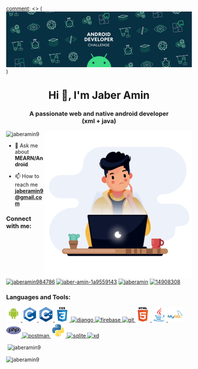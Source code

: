 
[comment]: <> (This is a comment, it will not be included)
[comment]: <> (![logo](https://github.com/jaberamin9/jaberamin9/blob/main/banner1.gif))

<h1 align="center">Hi 👋, I'm Jaber Amin</h1>
<h3 align="center">A passionate web and native android developer</br>(xml + java)</h3>

<img align="right" alt="Coding" width="400" src="https://github.com/jaberamin9/jaberamin9/blob/main/developer.gif">

<p align="left"> <img src="https://komarev.com/ghpvc/?username=jaberamin9&label=Profile%20views&color=0e75b6&style=flat" alt="jaberamin9" /> </p>

- 💬 Ask me about **MEARN/Android**

- 📫 How to reach me **jaberamin9@gmail.com**

<h3 align="left">Connect with me:</h3>
<p align="left">
<a href="https://fb.com/jaberamin984786" target="blank"><img align="center" src="https://raw.githubusercontent.com/rahuldkjain/github-profile-readme-generator/master/src/images/icons/Social/facebook.svg" alt="jaberamin984786" height="30" width="40" /></a>
<a href="https://linkedin.com/in/jaber-amin-1a9559143" target="blank"><img align="center" src="https://raw.githubusercontent.com/rahuldkjain/github-profile-readme-generator/master/src/images/icons/Social/linked-in-alt.svg" alt="jaber-amin-1a9559143" height="30" width="40" /></a>
<a href="https://codeforces.com/profile/jaberamin" target="blank"><img align="center" src="https://raw.githubusercontent.com/rahuldkjain/github-profile-readme-generator/master/src/images/icons/Social/codeforces.svg" alt="jaberamin" height="30" width="40" /></a>
<a href="https://stackoverflow.com/users/14908308" target="blank"><img align="center" src="https://raw.githubusercontent.com/rahuldkjain/github-profile-readme-generator/master/src/images/icons/Social/stack-overflow.svg" alt="14908308" height="30" width="40" /></a>
</p>

<h3 align="left">Languages and Tools:</h3>
<p align="left"> <a href="https://developer.android.com" target="_blank" rel="noreferrer"> <img src="https://raw.githubusercontent.com/devicons/devicon/master/icons/android/android-original-wordmark.svg" alt="android" width="40" height="40"/> </a> <a href="https://www.cprogramming.com/" target="_blank" rel="noreferrer"> <img src="https://raw.githubusercontent.com/devicons/devicon/master/icons/c/c-original.svg" alt="c" width="40" height="40"/> </a> <a href="https://www.w3schools.com/cpp/" target="_blank" rel="noreferrer"> <img src="https://raw.githubusercontent.com/devicons/devicon/master/icons/cplusplus/cplusplus-original.svg" alt="cplusplus" width="40" height="40"/> </a> <a href="https://www.w3schools.com/css/" target="_blank" rel="noreferrer"> <img src="https://raw.githubusercontent.com/devicons/devicon/master/icons/css3/css3-original-wordmark.svg" alt="css3" width="40" height="40"/> </a> <a href="https://www.djangoproject.com/" target="_blank" rel="noreferrer"> <img src="https://cdn.worldvectorlogo.com/logos/django.svg" alt="django" width="40" height="40"/> </a> <a href="https://firebase.google.com/" target="_blank" rel="noreferrer"> <img src="https://www.vectorlogo.zone/logos/firebase/firebase-icon.svg" alt="firebase" width="40" height="40"/> </a> <a href="https://git-scm.com/" target="_blank" rel="noreferrer"> <img src="https://www.vectorlogo.zone/logos/git-scm/git-scm-icon.svg" alt="git" width="40" height="40"/> </a> <a href="https://www.w3.org/html/" target="_blank" rel="noreferrer"> <img src="https://raw.githubusercontent.com/devicons/devicon/master/icons/html5/html5-original-wordmark.svg" alt="html5" width="40" height="40"/> </a> <a href="https://www.java.com" target="_blank" rel="noreferrer"> <img src="https://raw.githubusercontent.com/devicons/devicon/master/icons/java/java-original.svg" alt="java" width="40" height="40"/> </a> <a href="https://www.mysql.com/" target="_blank" rel="noreferrer"> <img src="https://raw.githubusercontent.com/devicons/devicon/master/icons/mysql/mysql-original-wordmark.svg" alt="mysql" width="40" height="40"/> </a> <a href="https://www.php.net" target="_blank" rel="noreferrer"> <img src="https://raw.githubusercontent.com/devicons/devicon/master/icons/php/php-original.svg" alt="php" width="40" height="40"/> </a> <a href="https://postman.com" target="_blank" rel="noreferrer"> <img src="https://www.vectorlogo.zone/logos/getpostman/getpostman-icon.svg" alt="postman" width="40" height="40"/> </a> <a href="https://www.python.org" target="_blank" rel="noreferrer"> <img src="https://raw.githubusercontent.com/devicons/devicon/master/icons/python/python-original.svg" alt="python" width="40" height="40"/> </a> <a href="https://www.sqlite.org/" target="_blank" rel="noreferrer"> <img src="https://www.vectorlogo.zone/logos/sqlite/sqlite-icon.svg" alt="sqlite" width="40" height="40"/> </a> <a href="https://www.adobe.com/products/xd.html" target="_blank" rel="noreferrer"> <img src="https://cdn.worldvectorlogo.com/logos/adobe-xd.svg" alt="xd" width="40" height="40"/> </a> </p>

[comment]: <> (<p><img align="left" src="https://github-readme-stats.vercel.app/api/top-langs?username=jaberamin9&show_icons=true&locale=en&layout=compact" alt="jaberamin9" /></p>)

<p>&nbsp;<img align="center" src="https://github-readme-stats.vercel.app/api?username=jaberamin9&show_icons=true&locale=en" alt="jaberamin9" /></p>

<p><img align="center" src="https://github-readme-streak-stats.herokuapp.com/?user=jaberamin9&" alt="jaberamin9" /></p>
